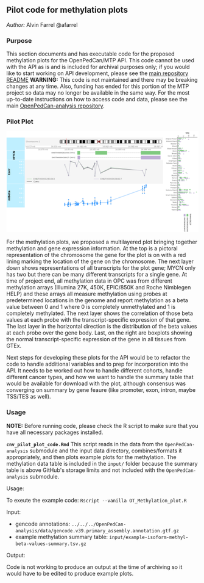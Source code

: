 ## Pilot code for methylation plots
*Author:* Alvin Farrel @afarrel

### Purpose

This section documents and has executable code for the proposed methylation plots for the OpenPedCan/MTP API. 
This code cannot be used with the API as is and is included for archival purposes only; if you would like to start working on API development, please see the [main repository README](https://github.com/PediatricOpenTargets/OpenPedCan-unfinished-development)
**WARNING:** This code is not maintained and there may be breaking changes at any time. 
Also, funding has ended for this portion of the MTP project so data may no longer be available in the same way. 
For the most up-to-date instructions on how to access code and data, please see the main [OpenPedCan-analysis repository](https://github.com/PediatricOpenTargets/OpenPedCan-analysis).

### Pilot Plot

![Figure 1. Example pilot plot for methylation plots, using methylation and gene expresspresion at MYCN. Please see following paragraph for an extended description of all the layers in](plots/final_pilot_plots/methylation_pilot_plot.png)

For the methylation plots, we proposed a multilayered plot bringing together methylation and gene expression information. 
At the top is a pictoral representation of the chromosome the gene for the plot is on with a red lining marking the location of the gene on the chromosome. 
The next layer down shows representations of all transcripts for the plot gene; MYCN only has two but there can be many different transcripts for a single gene. 
At time of project end, all methylation data in OPC was from different methylation arrays (Illumina 27K, 450K, EPIC/850K and Roche Nimblegen HELP) and these arrays all measure methylation using probes at predetermined locations in the genome and report methylation as a beta value between 0 and 1 where 0 is completely unmethylated and 1 is completely methylated. 
The next layer shows the correlation of those beta values at each probe with the transcript-specific expression of that gene. 
The last layer in the horizontal direction is the distribution of the beta values at each probe over the gene body. 
Last, on the right are boxplots showing the normal transcript-specific expression of the gene in all tissues from  GTEx.

Next steps for developing these plots for the API would be to refactor the code to handle additional variables and to prep for incorporation into the API. 
It needs to be worked out how to handle different cohorts, handle different cancer types, and how we want to handle the summary table that would be available for download with the plot, although consensus was converging on summary by gene feaure (like promoter, exon, intron, maybe TSS/TES as well).

### Usage

**NOTE:** Before running code, please check the R script to make sure that you have all necessary packages installed.

**`cnv_pilot_plot_code.Rmd`** This script reads in the data from the `OpenPedCan-analysis` submodule and the input data directory, combines/formats it appropriately, and then plots example plots for the methylation. The methylation data table is included in the `input/` folder because the summary table is above GitHub's storage limits and not included with the `OpenPedCan-analysis` submodule.

Usage:

To exeute the example code: `Rscript --vanilla OT_Methylation_plot.R`

Input:

- gencode annotations: `../../../OpenPedCan-analysis/data/gencode.v39.primary_assembly.annotation.gtf.gz`
- example methylation summary table: `input/example-isoform-methyl-beta-values-summary.tsv.gz`

Output:

Code is not working to produce an output at the time of archiving so it would have to be edited to produce example plots.